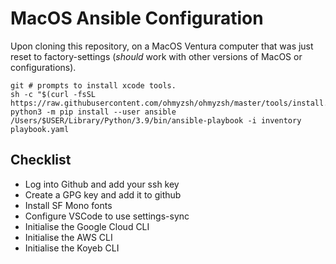 # MacOS Ansible Configuration

Upon cloning this repository, on a MacOS Ventura computer that was just reset to factory-settings (*should* work with other versions of MacOS or configurations).
```
git # prompts to install xcode tools.
sh -c "$(curl -fsSL https://raw.githubusercontent.com/ohmyzsh/ohmyzsh/master/tools/install.sh)"
python3 -m pip install --user ansible
/Users/$USER/Library/Python/3.9/bin/ansible-playbook -i inventory playbook.yaml
```

## Checklist

- Log into Github and add your ssh key
- Create a GPG key and add it to github
- Install SF Mono fonts
- Configure VSCode to use settings-sync
- Initialise the Google Cloud CLI
- Initialise the AWS CLI
- Initialise the Koyeb CLI
